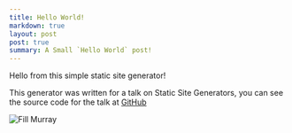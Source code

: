 ```yaml
---
title: Hello World!
markdown: true
layout: post
post: true
summary: A Small `Hello World` post! 
---
```


Hello from this simple static site generator!

This generator was written for a talk on Static Site Generators,
you can see the source code for the talk at [GitHub](https://github.com/adamisntdead/node-static-site)

![Fill Murray](https://www.fillmurray.com/g/600/400)
